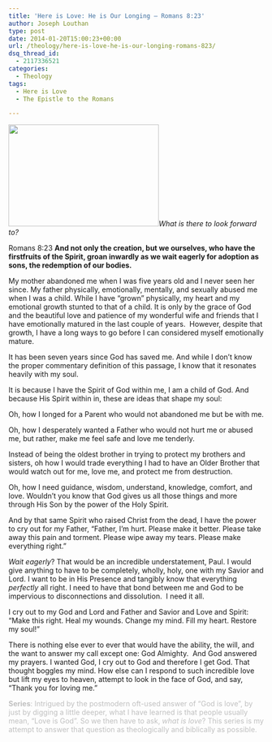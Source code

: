 ```yaml
---
title: 'Here is Love: He is Our Longing – Romans 8:23'
author: Joseph Louthan
type: post
date: 2014-01-20T15:00:23+00:00
url: /theology/here-is-love-he-is-our-longing-romans-823/
dsq_thread_id:
  - 2117336521
categories:
  - Theology
tags:
  - Here is Love
  - The Epistle to the Romans

---
```

_<img class="alignright" src="https://i1.wp.com/2.bp.blogspot.com/-CIjokVY1aN0/UFCyhA9GYnI/AAAAAAAADJc/KOenAtr8Rxc/s1600/kid%2Blooking%2Bout%2Bwindow.jpg?resize=296%2C201" alt="" width="296" height="201" data-recalc-dims="1" />What is there to look forward to?_

Romans 8:23 **And not only the creation, but we ourselves, who have the firstfruits of the Spirit, groan inwardly as we wait eagerly for adoption as sons, the redemption of our bodies.**

My mother abandoned me when I was five years old and I never seen her since. My father physically, emotionally, mentally, and sexually abused me when I was a child. While I have “grown” physically, my heart and my emotional growth stunted to that of a child. It is only by the grace of God and the beautiful love and patience of my wonderful wife and friends that I have emotionally matured in the last couple of years.  However, despite that growth, I have a long ways to go before I can considered myself emotionally mature.

It has been seven years since God has saved me. And while I don’t know the proper commentary definition of this passage, I know that it resonates heavily with my soul.

It is because I have the Spirit of God within me, I am a child of God. And because His Spirit within in, these are ideas that shape my soul:

Oh, how I longed for a Parent who would not abandoned me but be with me.

Oh, how I desperately wanted a Father who would not hurt me or abused me, but rather, make me feel safe and love me tenderly.

Instead of being the oldest brother in trying to protect my brothers and sisters, oh how I would trade everything I had to have an Older Brother that would watch out for me, love me, and protect me from destruction.

Oh, how I need guidance, wisdom, understand, knowledge, comfort, and love. Wouldn’t you know that God gives us all those things and more through His Son by the power of the Holy Spirit.

And by that same Spirit who raised Christ from the dead, I have the power to cry out for my Father, “Father, I&#8217;m hurt. Please make it better. Please take away this pain and torment. Please wipe away my tears. Please make everything right.”

_Wait eagerly_? That would be an incredible understatement, Paul. I would give anything to have to be completely, wholly, holy, one with my Savior and Lord. I want to be in His Presence and tangibly know that everything _perfectly_ all right. I need to have that bond between me and God to be impervious to disconnections and dissolution.  I need it all.

I cry out to my God and Lord and Father and Savior and Love and Spirit: “Make this right. Heal my wounds. Change my mind. Fill my heart. Restore my soul!”

There is nothing else ever to ever that would have the ability, the will, and the want to answer my call except one: God Almighty.  And God answered my prayers. I wanted God, I cry out to God and therefore I get God. That thought boggles my mind. How else can I respond to such incredible love but lift my eyes to heaven, attempt to look in the face of God, and say, “Thank you for loving me.”

<span style="color: #c0c0c0;"><b>Series</b>: Intrigued by the postmodern oft-used answer of “God is love”, by just by digging a little deeper, what I have learned is that people usually mean, “Love is God”. So we then have to ask, <i>what is love</i>? This series is my attempt to answer that question as theologically and biblically as possible.</span>